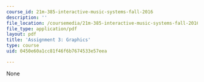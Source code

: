 ```yaml
---
course_id: 21m-385-interactive-music-systems-fall-2016
description: ''
file_location: /coursemedia/21m-385-interactive-music-systems-fall-2016/0450e60a1cc81f46f6b7674533e57eea_MIT21M_385F16_pset3.pdf
file_type: application/pdf
layout: pdf
title: 'Assignment 3: Graphics'
type: course
uid: 0450e60a1cc81f46f6b7674533e57eea

---
```

None